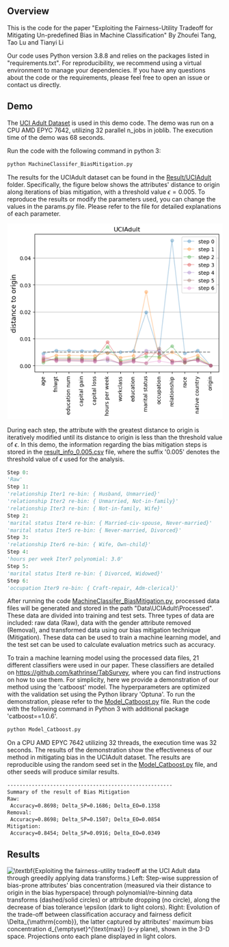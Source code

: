 ## Overview

This is the code for the paper "Exploiting the Fairness-Utility Tradeoff for Mitigating Un-predefined Bias in Machine Classification"
By Zhoufei Tang, Tao Lu and Tianyi Li

Our code uses Python version 3.8.8 and relies on the packages listed in "requirements.txt". For reproducibility, we recommend using a virtual environment to manage your dependencies. If you have any questions about the code or the requirements, please feel free to open an issue or contact us directly.


## Demo

The  [UCI Adult Dataset](https://archive.ics.uci.edu/ml/datasets/adult) is used in this demo code. The demo was run on a CPU AMD EPYC 7642, utilizing 32 parallel n_jobs in joblib. The execution time of the demo was 68 seconds.

Run the code with the following command in python 3:

```python
python MachineClassifer_BiasMitigation.py
```

The results for the UCIAdult dataset can be found in the [Result/UCIAdult](https://github.com/zftang/MachineClassifer_BiasMitigation_beta/tree/main/Result/UCIAdult) folder. Specifically, the figure below shows the attributes' distance to origin along iterations of bias mitigation, with a threshold value $\epsilon=0.005$. To reproduce the results or modify the parameters used, you can change the values in the params.py file. Please refer to the file for detailed explanations of each parameter.

![](https://github.com/zftang/MachineClassifer_BiasMitigation_beta/blob/main/Result/UCIAdult/distance2origin_0.005.png)

During each step, the attribute with the greatest distance to origin is iteratively modified until its distance to origin is less than the threshold value of $\epsilon$. In this demo, the information regarding the bias mitigation steps is stored in the [result_info_0.005.csv](https://github.com/zftang/MachineClassifer_BiasMitigation_beta/blob/main/Result/UCIAdult/result_info_0.005.csv) file, where the suffix '0.005' denotes the threshold value of $\epsilon$ used for the analysis.

```python
Step 0:
'Raw'
Step 1:
'relationship Iter1 re-bin: { Husband, Unmarried}'
'relationship Iter2 re-bin: { Unmarried, Not-in-family}'
'relationship Iter3 re-bin: { Not-in-family, Wife}' 
Step 2:
'marital status Iter4 re-bin: { Married-civ-spouse, Never-married}'
'marital status Iter5 re-bin: { Never-married, Divorced}'
Step 3:
'relationship Iter6 re-bin: { Wife, Own-child}'
Step 4:
'hours per week Iter7 polynomial: 3.0'
Step 5:
'marital status Iter8 re-bin: { Divorced, Widowed}'
Step 6:
'occupation Iter9 re-bin: { Craft-repair, Adm-clerical}'

```

After running the code [MachineClassifer_BiasMitigation.py](https://github.com/zftang/MachineClassifer_BiasMitigation_beta/blob/main/MachineClassifer_BiasMitigation.py), processed data files will be generated and stored in the path "Data\UCIAdult\Processed". These data are divided into training and test sets. Three types of data are included: raw data (Raw), data with the gender attribute removed (Removal), and transformed data using our bias mitigation technique (Mitigation). These data can be used to train a machine learning model, and the test set can be used to calculate evaluation metrics such as accuracy.

To train a machine learning model using the processed data files, 21 different classifiers were used in our paper. These classifiers are detailed on https://github.com/kathrinse/TabSurvey, where you can find instructions on how to use them. For simplicity, here we provide a demonstration of our method using the 'catboost' model. The hyperparameters are optimized with the validation set using the Python library 'Optuna'. To run the demonstration, please refer to the [Model_Catboost.py](https://github.com/zftang/MachineClassifer_BiasMitigation_beta/blob/main/Model_Catboost.py) file. Run the code with the following command in Python 3 with additional package 'catboost==1.0.6'.

```python
python Model_Catboost.py
```

On a CPU AMD EPYC 7642 utilizing 32 threads, the execution time was 32 seconds. The results of the demonstration show the effectiveness of our method in mitigating bias in the UCIAdult dataset. The results are reproducible using the random seed set in the   [Model_Catboost.py](https://github.com/zftang/MachineClassifer_BiasMitigation_beta/blob/main/Model_Catboost.py) file, and other seeds will produce similar results. 

```
------------------------------------------------------
Summary of the result of Bias Mitigation
Raw:
 Accuracy=0.8698; Delta_SP=0.1686; Delta_EO=0.1358
Removal:
 Accuracy=0.8698; Delta_SP=0.1507; Delta_EO=0.0854
Mitigation:
 Accuracy=0.8454; Delta_SP=0.0916; Delta_EO=0.0349
```



## Results

![\textbf{Exploiting the fairness-utility tradeoff at the UCI Adult data through greedily applying data transforms.} Left: Step-wise suppression of bias-prone attributes' bias concentration (measured via their distance to origin in the bias hyperspace) through polynomial/re-binning data transforms (dashed/solid circles) or attribute dropping (no circle), along the decrease of bias tolerance $\epsilon$ (dark to light colors). Right: Evolution of the trade-off between classification accuracy and fairness deficit $\Delta_{\mathrm{comb}}$, the latter captured by attributes' maximum bias concentration $d_{\emptyset}^{\text{max}}$ (x-y plane), shown in the 3-D space. Projections onto each plane displayed in light colors.](https://github.com/zftang/MachineClassifer_BiasMitigation_beta/blob/main/Result/UCIAdult/Figure3.png)









